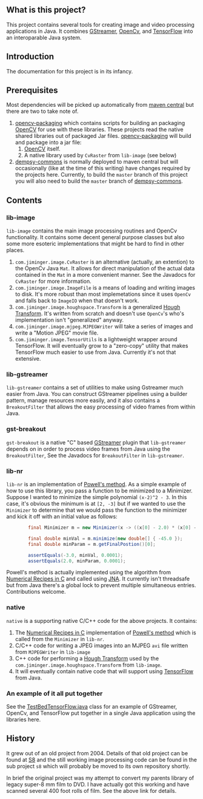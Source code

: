 
## What is this project?

This project contains several tools for creating image and video processing applications in Java. It combines [GStreamer](https://gstreamer.freedesktop.org/), [OpenCv](https://opencv.org/), and [TensorFlow](https://www.tensorflow.org/) into an interoparable Java system.

## Introduction

The documentation for this project is in its infancy. 

## Prerequisites

Most dependencies will be picked up automatically from [maven central](https://www.mvnrepository.com/) but there are two to take note of.

1. [opencv-packaging](https://github.com/jimfcarroll/opencv-packaging) which contains scripts for building an packaging [OpenCV](https://opencv.org/) for use with these libraries. These projects read the native shared libraries out of packaged Jar files. [opencv-packaging](https://github.com/jimfcarroll/opencv-packaging) will build and package into a jar file:
   1. [OpenCV](https://opencv.org/) itself.
   1. A native library used by `CvRaster` from `lib-image` (see below)
1. [dempsy-commons](https://github.com/Dempsy/dempsy-commons) is normally deployed to maven central but will occasionally (like at the time of this writing) have changes required by the projects here. Currently, to build the `master` branch of this project you will also need to build the `master` branch of [dempsy-commons](https://github.com/Dempsy/dempsy-commons).

## Contents

### lib-image

`lib-image` contains the main image processing routines and OpenCv functionality. It contains some decent general purpose classes but also some more esoteric implementations that might be hard to find in other places.

1. `com.jiminger.image.CvRaster` is an alternative (actually, an extention) to the OpenCv Java `Mat`. It allows for direct manipulation of the actual data contained in the `Mat` in a more convenient manner. See the Javadocs for `CvRaster` for more information.
1. `com.jiminger.image.ImageFile` is a means of loading and writing images to disk. It's more robust than most implemetations since it uses `OpenCv` and falls back to `ImageIO` when that doesn't work.
1. `com.jiminger.image.houghspace.Transform` is a generalized [Hough Transform](https://en.wikipedia.org/wiki/Hough_transform). It's written from scratch and doesn't use `OpenCv`'s who's implementation isn't "generalized" anyway.
1. `com.jiminger.image.mjpeg.MJPEGWriter` will take a series of images and write a "Motion JPEG" movie file.
1. `com.jiminger.image.TensorUtils` is a lightweight wrapper around TensorFlow. It will eventually grow to a "zero-copy" utility that makes TensorFlow much easier to use from Java. Currently it's not that extensive.

### lib-gstreamer

`lib-gstreamer` contains a set of utilities to make using Gstreamer much easier from Java. You can construct GStreamer pipelines using a builder pattern, manage resources more easily, and it also contains a `BreakoutFilter` that allows the easy processing of video frames from within Java.

### gst-breakout

`gst-breakout` is a native "C" based [GStreamer](https://gstreamer.freedesktop.org/) plugin that `lib-gstreamer` depends on in order to process video frames from Java using the `BreakoutFilter`, See the Javadocs for `BreakoutFilter` in `lib-gstreamer`.

### lib-nr

`lib-nr` is an implementation of [Powell's method](https://en.wikipedia.org/wiki/Powell%27s_method). As a simple example of how to use this library, you pass a function to be minimized to a Minimizer. Suppose I wanted to minimize the simple polynomial `(x-2)^2 - 3`. In this case, it's obvious the minimum is at `[2, -3]` but if we wanted to use the `Minimizer` to determine that we would pass the function to the minimizer and kick it off with an initial value as follows:

``` java
        final Minimizer m = new Minimizer(x -> ((x[0] - 2.0) * (x[0] - 2.0)) - 3.0);

        final double minVal = m.minimize(new double[] { -45.0 });
        final double minParam = m.getFinalPostion()[0];

        assertEquals(-3.0, minVal, 0.0001);
        assertEquals(2.0, minParam, 0.0001);
```

Powell's method is actually implemented using the algorithm from [Numerical Recipes in C](http://www.numerical.recipes/) and called using [JNA](https://github.com/java-native-access/jna). It currently isn't threadsafe but from Java there's a global lock to prevent multiple simultaneous entries. Contributions welcome.

### native

`native` is a supporting native C/C++ code for the above projects. It contains:

1. The [Numerical Recipes in C](http://www.numerical.recipes/) implementation of [Powell's method](https://en.wikipedia.org/wiki/Powell%27s_method) which is called from the `Minimizer` in `lib-nr`.
1. C/C++ code for writing a JPEG images into an MJPEG `avi` file written from `MJPEGWriter` in `lib-image`
1. C++ code for performing a [Hough Transform](https://en.wikipedia.org/wiki/Hough_transform) used by the `com.jiminger.image.houghspace.Transform` from `lib-image`.
1. It will eventually contain native code that will support using [TensorFlow](https://www.tensorflow.org/) from Java.

### An example of it all put together

See the [TestBedTensorFlow.java](https://github.com/jimfcarroll/utilities/blob/master/lib-gstreamer/src/test/java/com/jiminger/gstreamer/TestBedTensorFlow.java) class for an example of GStreamer, OpenCv, and TensorFlow put together in a single Java application using the libraries here.

## History

It grew out of an old project from 2004. Details of that old project can be found at [S8](http://jiminger.com/s8/) and the still working image processing code can be found in the sub project `s8` which will probably be moved to its own repository shortly.

In brief the original project was my attempt to convert my parents library of legacy super-8 mm film to DVD. I have actually got this working and have scanned several 400 foot rolls of film. See the above link for details.


